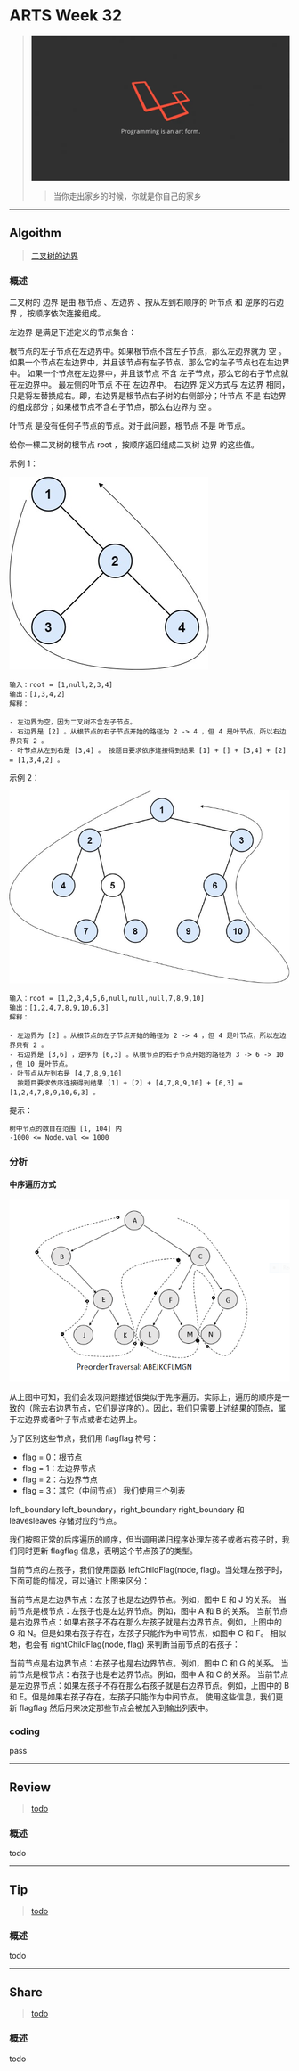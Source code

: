 # ARTS Week 32

> ![](https://github.com/Carmenliukang/ARTS/blob/master/image/32/1.webp)
>> 当你走出家乡的时候，你就是你自己的家乡

***

## Algoithm

> [二叉树的边界](https://leetcode-cn.com/problems/boundary-of-binary-tree/)

### 概述

二叉树的 边界 是由 根节点 、左边界 、按从左到右顺序的 叶节点 和 逆序的右边界 ，按顺序依次连接组成。

左边界 是满足下述定义的节点集合：

根节点的左子节点在左边界中。如果根节点不含左子节点，那么左边界就为 空 。 如果一个节点在左边界中，并且该节点有左子节点，那么它的左子节点也在左边界中。 如果一个节点在左边界中，并且该节点 不含 左子节点，那么它的右子节点就在左边界中。
最左侧的叶节点 不在 左边界中。 右边界 定义方式与 左边界 相同，只是将左替换成右。即，右边界是根节点右子树的右侧部分；叶节点 不是 右边界的组成部分；如果根节点不含右子节点，那么右边界为 空 。

叶节点 是没有任何子节点的节点。对于此问题，根节点 不是 叶节点。

给你一棵二叉树的根节点 root ，按顺序返回组成二叉树 边界 的这些值。

示例 1：

![](https://github.com/Carmenliukang/ARTS/blob/master/image/32/2.jpg)

    输入：root = [1,null,2,3,4]
    输出：[1,3,4,2]
    解释：

    - 左边界为空，因为二叉树不含左子节点。
    - 右边界是 [2] 。从根节点的右子节点开始的路径为 2 -> 4 ，但 4 是叶节点，所以右边界只有 2 。
    - 叶节点从左到右是 [3,4] 。 按题目要求依序连接得到结果 [1] + [] + [3,4] + [2] = [1,3,4,2] 。 

示例 2：

![](https://github.com/Carmenliukang/ARTS/blob/master/image/32/3.jpg)

    输入：root = [1,2,3,4,5,6,null,null,null,7,8,9,10]
    输出：[1,2,4,7,8,9,10,6,3]
    解释：
    
    - 左边界为 [2] 。从根节点的左子节点开始的路径为 2 -> 4 ，但 4 是叶节点，所以左边界只有 2 。
    - 右边界是 [3,6] ，逆序为 [6,3] 。从根节点的右子节点开始的路径为 3 -> 6 -> 10 ，但 10 是叶节点。
    - 叶节点从左到右是 [4,7,8,9,10]
      按题目要求依序连接得到结果 [1] + [2] + [4,7,8,9,10] + [6,3] = [1,2,4,7,8,9,10,6,3] 。

提示：

    树中节点的数目在范围 [1, 104] 内
    -1000 <= Node.val <= 1000

### 分析

#### 中序遍历方式

![](https://github.com/Carmenliukang/ARTS/blob/master/image/32/4.png)

从上图中可知，我们会发现问题描述很类似于先序遍历。实际上，遍历的顺序是一致的（除去右边界节点，它们是逆序的）。因此，我们只需要上述结果的顶点，属于左边界或者叶子节点或者右边界上。

为了区别这些节点，我们用 flagflag 符号：

- flag = 0：根节点
- flag = 1：左边界节点
- flag = 2：右边界节点
- flag = 3：其它（中间节点） 我们使用三个列表

left_boundary left_boundary，right_boundary right_boundary 和 leavesleaves 存储对应的节点。

我们按照正常的后序遍历的顺序，但当调用递归程序处理左孩子或者右孩子时，我们同时更新 flagflag 信息，表明这个节点孩子的类型。

当前节点的左孩子，我们使用函数 leftChildFlag(node, flag)。当处理左孩子时，下面可能的情况，可以通过上图来区分：

当前节点是左边界节点：左孩子也是左边界节点。例如，图中 E 和 J 的关系。 当前节点是根节点：左孩子也是左边界节点。例如，图中 A 和 B 的关系。 当前节点是右边界节点：如果右孩子不存在那么左孩子就是右边界节点。例如，上图中的 G 和
N。但是如果右孩子存在，左孩子只能作为中间节点，如图中 C 和 F。 相似地，也会有 rightChildFlag(node, flag) 来判断当前节点的右孩子：

当前节点是右边界节点：右孩子也是右边界节点。例如，图中 C 和 G 的关系。 当前节点是根节点：右孩子也是右边界节点。例如，图中 A 和 C 的关系。 当前节点是左边界节点：如果左孩子不存在那么右孩子就是右边界节点。例如，上图中的 B 和
E。但是如果右孩子存在，左孩子只能作为中间节点。 使用这些信息，我们更新 flagflag 然后用来决定那些节点会被加入到输出列表中。

### coding

pass

***

## Review

> [todo](todo)

### 概述

todo

***

## Tip

> [todo](todo)

### 概述

todo

***

## Share

> [todo](todo)

### 概述

todo